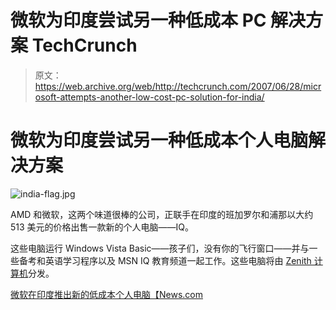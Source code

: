 # 微软为印度尝试另一种低成本 PC 解决方案 TechCrunch

> 原文：<https://web.archive.org/web/http://techcrunch.com/2007/06/28/microsoft-attempts-another-low-cost-pc-solution-for-india/>

# 微软为印度尝试另一种低成本个人电脑解决方案

![india-flag.jpg](img/cc84ee33191123625755cc9a57abdebc.png)

AMD 和微软，这两个味道很棒的公司，正联手在印度的班加罗尔和浦那以大约 513 美元的价格出售一款新的个人电脑——IQ。

这些电脑运行 Windows Vista Basic——孩子们，没有你的飞行窗口——并与一些备考和英语学习程序以及 MSN IQ 教育频道一起工作。这些电脑将由 [Zenith 计算机](https://web.archive.org/web/20221127034354/http://www.zenith-india.com/AboutUs.aspx?flag=1)分发。

[微软在印度推出新的低成本个人电脑【News.com ](https://web.archive.org/web/20221127034354/http://news.com.com/2100-1041_3-6193650.html)